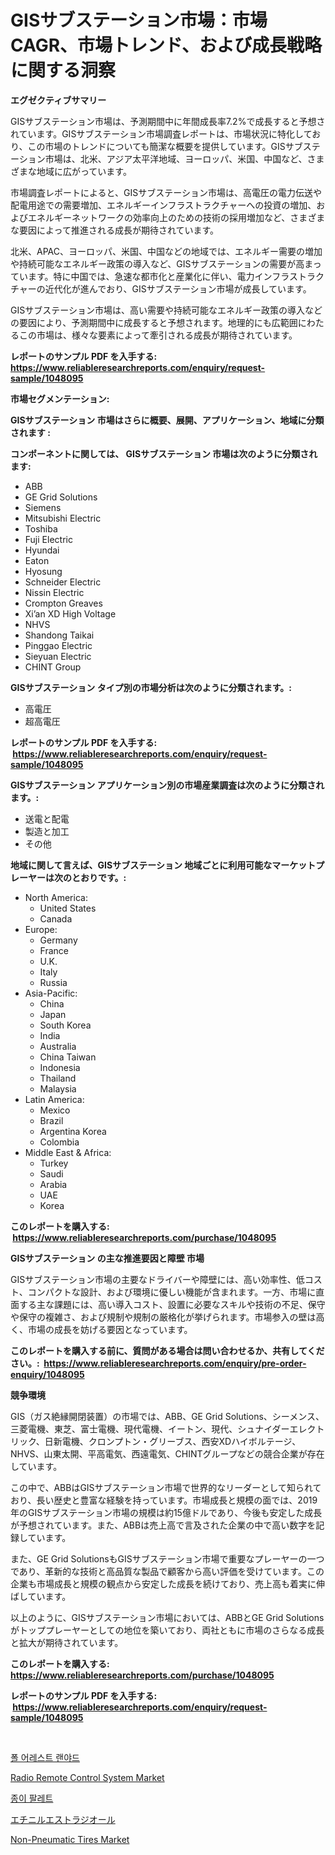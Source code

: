 <p><h1>GISサブステーション市場：市場CAGR、市場トレンド、および成長戦略に関する洞察</h1></p><p><strong>エグゼクティブサマリー</strong></p>
<p><p>GISサブステーション市場は、予測期間中に年間成長率7.2%で成長すると予想されています。GISサブステーション市場調査レポートは、市場状況に特化しており、この市場のトレンドについても簡潔な概要を提供しています。GISサブステーション市場は、北米、アジア太平洋地域、ヨーロッパ、米国、中国など、さまざまな地域に広がっています。</p><p>市場調査レポートによると、GISサブステーション市場は、高電圧の電力伝送や配電用途での需要増加、エネルギーインフラストラクチャーへの投資の増加、およびエネルギーネットワークの効率向上のための技術の採用増加など、さまざまな要因によって推進される成長が期待されています。</p><p>北米、APAC、ヨーロッパ、米国、中国などの地域では、エネルギー需要の増加や持続可能なエネルギー政策の導入など、GISサブステーションの需要が高まっています。特に中国では、急速な都市化と産業化に伴い、電力インフラストラクチャーの近代化が進んでおり、GISサブステーション市場が成長しています。</p><p>GISサブステーション市場は、高い需要や持続可能なエネルギー政策の導入などの要因により、予測期間中に成長すると予想されます。地理的にも広範囲にわたるこの市場は、様々な要素によって牽引される成長が期待されています。</p></p>
<p><strong>レポートのサンプル PDF を入手する: <a href="https://www.reliableresearchreports.com/enquiry/request-sample/1048095">https://www.reliableresearchreports.com/enquiry/request-sample/1048095</a></strong></p>
<p><strong>市場セグメンテーション:</strong></p>
<p><strong> GISサブステーション 市場はさらに概要、展開、アプリケーション、地域に分類されます :</strong></p>
<p><strong>コンポーネントに関しては、 GISサブステーション 市場は次のように分類されます: &nbsp;</strong></p>
<p><ul><li>ABB</li><li>GE Grid Solutions</li><li>Siemens</li><li>Mitsubishi Electric</li><li>Toshiba</li><li>Fuji Electric</li><li>Hyundai</li><li>Eaton</li><li>Hyosung</li><li>Schneider Electric</li><li>Nissin Electric</li><li>Crompton Greaves</li><li>Xi’an XD High Voltage</li><li>NHVS</li><li>Shandong Taikai</li><li>Pinggao Electric</li><li>Sieyuan Electric</li><li>CHINT Group</li></ul></p>
<p><strong> GISサブステーション タイプ別の市場分析は次のように分類されます。:</strong></p>
<p><ul><li>高電圧</li><li>超高電圧</li></ul></p>
<p><strong>レポートのサンプル PDF を入手する: &nbsp;<a href="https://www.reliableresearchreports.com/enquiry/request-sample/1048095">https://www.reliableresearchreports.com/enquiry/request-sample/1048095</a></strong></p>
<p><strong> GISサブステーション アプリケーション別の市場産業調査は次のように分類されます。:</strong></p>
<p><ul><li>送電と配電</li><li>製造と加工</li><li>その他</li></ul></p>
<p><strong>地域に関して言えば、GISサブステーション 地域ごとに利用可能なマーケットプレーヤーは次のとおりです。:</strong></p>
<p><ul>
    <li>
        North America:
        <ul>
            <li>United States</li>
            <li>Canada</li>
        </ul>
    </li>
    <li>
        Europe:
        <ul>
            <li>Germany</li>
            <li>France</li>
            <li>U.K.</li>
            <li>Italy</li>
            <li>Russia</li>
        </ul>
    </li>
    <li>
        Asia-Pacific:
        <ul>
            <li>China</li>
            <li>Japan</li>
            <li>South Korea</li>
            <li>India</li>
            <li>Australia</li>
            <li>China Taiwan</li>
            <li>Indonesia</li>
            <li>Thailand</li>
            <li>Malaysia</li>
        </ul>
    </li>
    <li>
        Latin America:
        <ul>
            <li>Mexico</li>
            <li>Brazil</li>
            <li>Argentina Korea</li>
            <li>Colombia</li>
        </ul>
    </li>
    <li>
        Middle East & Africa:
        <ul>
            <li>Turkey</li>
            <li>Saudi</li>
            <li>Arabia</li>
            <li>UAE</li>
            <li>Korea</li>
        </ul>
    </li>
    </ul></p>
<p><strong>このレポートを購入する: &nbsp;<a href="https://www.reliableresearchreports.com/purchase/1048095">https://www.reliableresearchreports.com/purchase/1048095</a></strong></p>
<p><strong>GISサブステーション の主な推進要因と障壁 市場</strong></p>
<p><p>GISサブステーション市場の主要なドライバーや障壁には、高い効率性、低コスト、コンパクトな設計、および環境に優しい機能が含まれます。一方、市場に直面する主な課題には、高い導入コスト、設置に必要なスキルや技術の不足、保守や保守の複雑さ、および規制や規制の厳格化が挙げられます。市場参入の壁は高く、市場の成長を妨げる要因となっています。</p></p>
<p><strong>このレポートを購入する前に、質問がある場合は問い合わせるか、共有してください。:&nbsp; <a href="https://www.reliableresearchreports.com/enquiry/pre-order-enquiry/1048095">https://www.reliableresearchreports.com/enquiry/pre-order-enquiry/1048095</a></strong></p>
<p><strong>競争環境</strong></p>
<p><p>GIS（ガス絶縁開閉装置）の市場では、ABB、GE Grid Solutions、シーメンス、三菱電機、東芝、富士電機、現代電機、イートン、現代、シュナイダーエレクトリック、日新電機、クロンプトン・グリーブス、西安XDハイボルテージ、NHVS、山東太開、平高電気、西遠電気、CHINTグループなどの競合企業が存在しています。</p><p>この中で、ABBはGISサブステーション市場で世界的なリーダーとして知られており、長い歴史と豊富な経験を持っています。市場成長と規模の面では、2019年のGISサブステーション市場の規模は約15億ドルであり、今後も安定した成長が予想されています。また、ABBは売上高で言及された企業の中で高い数字を記録しています。</p><p>また、GE Grid SolutionsもGISサブステーション市場で重要なプレーヤーの一つであり、革新的な技術と高品質な製品で顧客から高い評価を受けています。この企業も市場成長と規模の観点から安定した成長を続けており、売上高も着実に伸ばしています。</p><p>以上のように、GISサブステーション市場においては、ABBとGE Grid Solutionsがトッププレーヤーとしての地位を築いており、両社ともに市場のさらなる成長と拡大が期待されています。</p></p>
<p><strong>このレポートを購入する: &nbsp; <a href="https://www.reliableresearchreports.com/purchase/1048095">https://www.reliableresearchreports.com/purchase/1048095</a></strong></p>
<p><strong>レポートのサンプル PDF を入手する: &nbsp;<a href="https://www.reliableresearchreports.com/enquiry/request-sample/1048095">https://www.reliableresearchreports.com/enquiry/request-sample/1048095</a></strong><strong></strong></p>
<p>&nbsp;</p>
<p><p><a href="https://github.com/Madalyell456456/Market-Research-Report-List-1/blob/main/965995114507.md">폴 어레스트 랜야드</a></p><p><a href="https://view.publitas.com/reportprime-1/radio-remote-control-system-market-provides-a-comprehensive-analysis-including-a-macro-overview-of-the-market-as-well-as-micro-details-such-as-market-size-and-competitive-landscape/">Radio Remote Control System Market</a></p><p><a href="https://medium.com/@kelvinfeenrey98677/%EC%A2%85%EC%9D%B4-%ED%8C%94%EB%A0%88%ED%8A%B8-%EC%8B%9C%EC%9E%A5-%EC%84%B1%EA%B3%B5%EC%A0%81%EC%9D%B8-%EB%B9%84%EC%A6%88%EB%8B%88%EC%8A%A4-%EC%A0%84%EB%9E%B5%EC%9D%98-%ED%95%B5%EC%8B%AC-2031%EB%85%84%EA%B9%8C%EC%A7%80-%EC%98%88%EC%B8%A1-f11fa1a3dbc4">종이 팔레트</a></p><p><a href="https://medium.com/@estasprer20231/%E3%82%A8%E3%83%81%E3%83%8B%E3%83%AB%E3%82%A8%E3%82%B9%E3%83%88%E3%83%A9%E3%82%B8%E3%82%AA%E3%83%BC%E3%83%AB%E5%B8%82%E5%A0%B4%E8%A6%8F%E6%A8%A1-cagr-%E3%83%88%E3%83%AC%E3%83%B3%E3%83%892024-2030-11179c82ae13">エチニルエストラジオール</a></p><p><a href="https://issuu.com/reportprime-2/docs/non-pneumatic-tires-market-size-2030.pptx">Non-Pneumatic Tires Market</a></p></p>